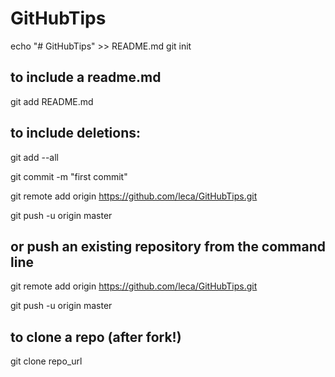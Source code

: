 # GitHubTips

echo "# GitHubTips" >> README.md
git init



## to include a readme.md 
git add README.md

## to include deletions:
git add --all

git commit -m "first commit"

git remote add origin https://github.com/leca/GitHubTips.git

git push -u origin master

## or push an existing repository from the command line

git remote add origin https://github.com/leca/GitHubTips.git

git push -u origin master

## to clone a repo (after fork!)

git clone repo_url

